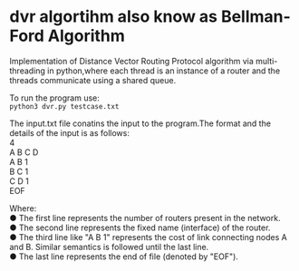 # dvr algortihm also know as Bellman-Ford Algorithm
Implementation of Distance Vector Routing Protocol algorithm via multi-threading in python,where each thread is an instance of a router and the threads communicate using a shared queue.<br>

To run the program use:<br>
`python3 dvr.py testcase.txt`<br>

The input.txt file conatins the input to the program.The format and the details of the input is as follows:<br>
4<br>
A B C D<br>
A B 1<br>
B C 1<br>
C D 1<br>
EOF<br>

Where:<br>
● The first line represents the number of routers present in the network.<br>
● The second line represents the fixed name (interface) of the router.<br>
● The third line like "A B 1" represents the cost of link connecting nodes A and B. Similar semantics is followed until the last line.<br>
● The last line represents the end of file (denoted by "EOF").<br>
